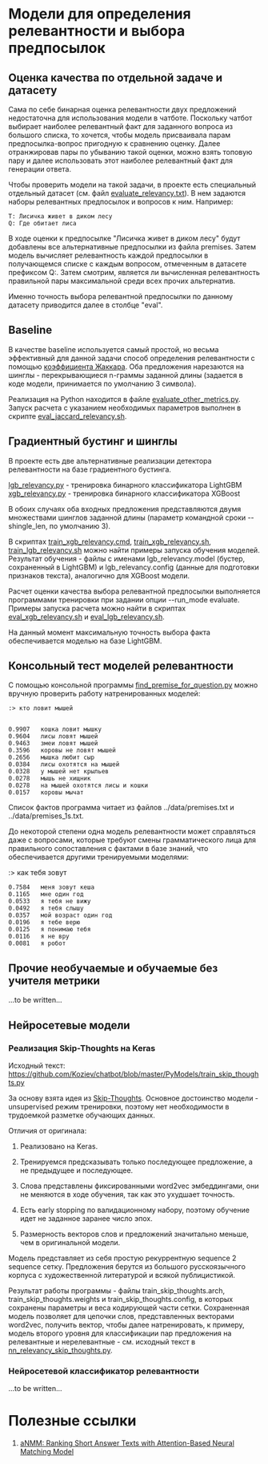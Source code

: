 # Модели для определения релевантности и выбора предпосылок

## Оценка качества по отдельной задаче и датасету

Сама по себе бинарная оценка релевантности двух предложений недостаточна
для использования модели в чатботе. Поскольку чатбот выбирает наиболее
релевантный факт для заданного вопроса из большого списка, то хочется,
чтобы модель присваивала парам предпосылка-вопрос пригодную к сравнению
оценку. Далее отранжировав пары по убыванию такой оценки, можно взять
топовую пару и далее использовать этот наиболее релевантный факт для
генерации ответа.

Чтобы проверить модели на такой задачи, в проекте есть специальный отдельный
датасет (см. файл [evaluate_relevancy.txt](https://github.com/Koziev/chatbot/blob/master/data/evaluate_relevancy.txt)).
В нем задаются наборы релевантных предпосылок и вопросов к ним. Например:

```
T: Лисичка живет в диком лесу
Q: Где обитает лиса
```

В ходе оценки к предпосылке "Лисичка живет в диком лесу" будут добавлены
все альтернативные предпосылки из файла premises. Затем модель вычисляет
релевантность каждой предпосылки в получающемся списке с каждым вопросом,
отмеченным в датасете префиксом Q:. Затем смотрим, является ли вычисленная
релевантность правильной пары максимальной среди всех прочих альтернатив.

Именно точность выбора релевантной предпосылки по данному датасету приводится
далее в столбце "eval".

## Baseline

В качестве baseline используется самый простой, но весьма эффективный для
данной задачи способ определения релевантности с помощью [коэффициента Жаккара](https://ru.wikipedia.org/wiki/%D0%9A%D0%BE%D1%8D%D1%84%D1%84%D0%B8%D1%86%D0%B8%D0%B5%D0%BD%D1%82_%D0%96%D0%B0%D0%BA%D0%BA%D0%B0%D1%80%D0%B0).
Оба предложения нарезаются на шинглы - перекрывающиеся n-граммы заданной длины (задается
в коде модели, принимается по умолчанию 3 символа).

Реализация на Python находится в файле [evaluate_other_metrics.py](https://github.com/Koziev/chatbot/blob/master/PyModels/evaluate_other_metrics.py). Запуск
расчета с указанием необходимых параметров выполнен в скрипте [eval_jaccard_relevancy.sh](https://github.com/Koziev/chatbot/blob/master/scripts/eval_jaccard_relevancy.sh).

## Градиентный бустинг и шинглы

В проекте есть две альтернативные реализации детектора релевантности на
базе градиентного бустинга.

[lgb_relevancy.py](https://github.com/Koziev/chatbot/blob/master/PyModels/lgb_relevancy.py) - тренировка бинарного классификатора LightGBM
[xgb_relevancy.py](https://github.com/Koziev/chatbot/blob/master/PyModels/xgb_relevancy.py) - тренировка бинарного классификатора XGBoost

В обоих случаях оба входных предложения представляются двумя множествами
шинглов заданной длины (параметр командной сроки --shingle_len, по умолчанию 3).

В скриптах [train_xgb_relevancy.cmd](https://github.com/Koziev/chatbot/blob/master/scripts/train_xgb_relevancy.cmd),
[train_xgb_relevancy.sh](https://github.com/Koziev/chatbot/blob/master/scripts/train_xgb_relevancy.sh), [train_lgb_relevancy.sh](https://github.com/Koziev/chatbot/blob/master/scripts/train_lgb_relevancy.sh)
можно найти примеры запуска обучения моделей. Результат обучения - файлы с именами 
lgb_relevancy.model (бустер, сохраненный в LightGBM) и lgb_relevancy.config (данные для
подготовки признаков текста), аналогично для XGBoost модели.

Расчет оценки качества выбора релевантной предпосылки выполняется программами
тренировки при задании опции --run_mode evaluate. Примеры запуска расчета
можно найти в скриптах [eval_xgb_relevancy.sh](https://github.com/Koziev/chatbot/blob/master/scripts/eval_xgb_relevancy.sh)
и [eval_lgb_relevancy.sh](https://github.com/Koziev/chatbot/blob/master/scripts/eval_lgb_relevancy.sh).

На данный момент максимальную точность выбора факта обеспечивается моделью на базе LightGBM.

## Консольный тест моделей релевантности

С помощью консольной программы [find_premise_for_question.py](https://github.com/Koziev/chatbot/blob/master/PyModels/find_premise_for_question.py)
можно вручную проверить работу натренированных моделей:

```
:> кто ловит мышей


0.9907   кошка ловит мышку
0.9604   лисы ловят мышей
0.9463   змеи ловят мышей
0.3596   коровы не ловят мышей
0.2656   мышка любит сыр
0.0384   лисы охотятся на мышей
0.0328   у мышей нет крыльев
0.0278   мышь не хищник
0.0278   на мышей охотятся лисы и кошки
0.0157   коровы мычат
```

Список фактов программа читает из файлов ../data/premises.txt и ../data/premises_1s.txt.

До некоторой степени одна модель релевантности может справляться даже
с вопросами, которые требуют смены грамматического лица для правильного
сопоставления с фактами в базе знаний, что обеспечивается другими
тренируемыми моделями:

:> как тебя зовут

```
0.7584   меня зовут кеша
0.1165   мне один год
0.0533   я тебя не вижу
0.0492   я тебя слышу
0.0357   мой возраст один год
0.0196   я тебе верю
0.0125   я понимаю тебя
0.0116   я не вру
0.0081   я робот
```


## Прочие необучаемые и обучаемые без учителя метрики

...to be written...


## Нейросетевые модели

### Реализация Skip-Thoughts на Keras

Исходный текст: https://github.com/Koziev/chatbot/blob/master/PyModels/train_skip_thoughts.py

За основу взята идея из [Skip-Thoughts](https://github.com/ryankiros/skip-thoughts). Основное
достоинство модели - unsupervised режим тренировки, поэтому нет необходимости в трудоемкой
разметке обучающих данных.

Отличия от оригинала:

1) Реализовано на Keras.

2) Тренируемся предсказывать только последующее предложение, а не предыдущее и последующее.

3) Слова представлены фиксированными word2vec эмбеддингами, они не меняются в ходе обучения,
так как это ухудшает точность.

4) Есть early stopping по валидационному набору, поэтому обучение идет не заданное
заранее число эпох.

5) Размерность векторов слов и предложений значитально меньше, чем в оригинальной модели.

Модель представляет из себя простую рекуррентную sequence 2 sequence сетку. Предложения
берутся из большого русскоязычного корпуса с художественной литературой и всякой публицистикой.

Результат работы программы - файлы train_skip_thoughts.arch, train_skip_thoughts.weights
и train_skip_thoughts.config, в которых сохранены параметры и веса кодирующей
части сетки. Сохраненная модель позволяет для цепочки слов, представленных
векторами word2vec, получить вектор, чтобы далее натренировать, к примеру,
модель второго уровня для классификации пар предложения на релевантные и нерелевантные - см.
исходный текст в [nn_relevancy_skip_thoughts.py](https://github.com/Koziev/chatbot/blob/master/PyModels/nn_relevancy_skip_thoughts.py).

### Нейросетевой классификатор релевантности

...to be written...


# Полезные ссылки

1. [aNMM: Ranking Short Answer Texts with Attention-Based Neural Matching Model](http://www.bigdatalab.ac.cn/~gjf/papers/2016/CIKM2016_yang.pdf)  


